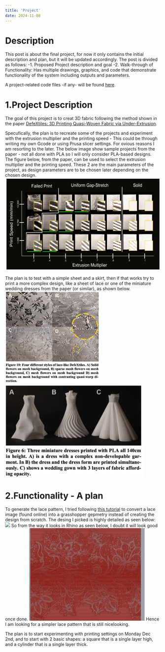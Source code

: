 ```yaml
---
title: 'Project'
date: 2024-11-08
---
```


# Description

This post is about the final project, for now it only contains the initial description and plan, but it will be updated accordingly. 
The post is divided as follows: 
-1. Proposed Project description and goal
-2. Walk-through of Functionality: Has multiple drawings, graphics, and code that demonstrate functionality of the system including outputs and parameters.


A project-related code files -if any-  will be found [here](https://github.com/RazanAl/CSCI-7000-Computational-Fabrication/tree/main/code/Project).   

# 1.Project Description
The goal of this project is to creat 3D fabric following the method shown in the paper [DefeXtiles: 3D Printing Quasi-Woven Fabric via Under-Extrusion](https://www.media.mit.edu/publications/defextiles-publication/).

Specufically, the plan is to recreate some of the projects and experiment with the extrusion multiplier and the printing speed - This could be through writing my own Gcode or using Prusa slicer settings. For ovious reasons I am resorting to the later. The below image show sample projects from the paper - not all done with PLA so I will only consider PLA-based designs. 
The figure below, from the paper, can be used to select the extrusion multiplier and the printing speed. These 2 are the main parameters of the project, as design parameters are to be chosen later depending on the chosen design. 
<img src="https://raw.githubusercontent.com/RazanAl/CSCI-7000-Computational-Fabrication/refs/heads/main/imgs/proj_printParams.png" height="300"> 


The plan is to test with a simple sheet and a skirt, then if that works try to print a more  complex design, like a sheet of lace or one of the miniature wedding dresses from the paper (or similar), as shown below. 
<img src="https://raw.githubusercontent.com/RazanAl/CSCI-7000-Computational-Fabrication/refs/heads/main/imgs/proj_lace.png" height="300"> 
<img src="https://raw.githubusercontent.com/RazanAl/CSCI-7000-Computational-Fabrication/refs/heads/main/imgs/proj_dress.png" height="300"> 


# 2.Functionality - A plan 
To generate the lace pattern, I tried following [this tutorial](https://www.youtube.com/watch?v=PGbYo4FTkOQ) to convert a lace image (found online) into a grasshopper gepmetry instead of creating the design from scratch. 
The desing I picked is highly detailed as seen below:
<img src="https://raw.githubusercontent.com/RazanAl/CSCI-7000-Computational-Fabrication/refs/heads/main/imgs/proj_laceDesign.png" height="300"> 
So from the way it looks in Rhino as seen below, I doubt it will look good once done. 
<img src="https://raw.githubusercontent.com/RazanAl/CSCI-7000-Computational-Fabrication/refs/heads/main/imgs/proj_GH_lace.png" height="300"> 
Hence I am looking for a simpler lace pattern that is still nicelooking. 


The plan is to start experimenting with printing settings on Monday Dec 2nd, and to start with 2 basic shapes: a square that is a single layer high, and a cylinder that is a single layer thick. 


